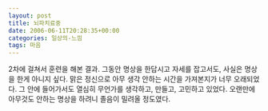```yaml
---
layout: post
title: 뇌파치료중
date: 2006-06-11T20:28:35+00:00
categories: 일상의-느낌
tags: 마음
---
```

2차에 걸쳐서 훈련을 해본 결과. 그동안 명상을 한답시고 자세를 잡고서도, 사실은 명상을 한게 아니지 싶다. 맑은 정신으로 아무 생각 안하는 시간을 가져본지가 너무 오래되었다. 그 안에 들어가서도 열심히 무언가를 생각하고, 만들고, 고민하고 있었다. 오랜만에 아무것도 안하는 명상을 하려니 졸음이 밀려올 정도였다.<br /><br />
